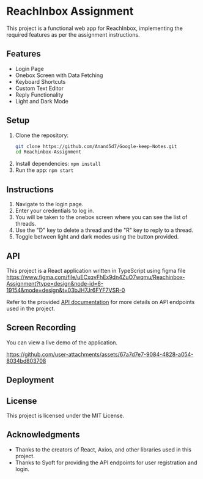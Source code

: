 # ReachInbox Assignment

This project is a functional web app for ReachInbox, implementing the required features as per the assignment instructions.

## Features

- Login Page
- Onebox Screen with Data Fetching
- Keyboard Shortcuts
- Custom Text Editor
- Reply Functionality
- Light and Dark Mode

## Setup

1. Clone the repository:
    ```bash
    git clone https://github.com/Anand5d7/Google-keep-Notes.git
    cd Reachinbox-Assignment
    ```
3. Install dependencies: `npm install`
4. Run the app: `npm start`

## Instructions

1. Navigate to the login page.
2. Enter your credentials to log in.
3. You will be taken to the onebox screen where you can see the list of threads.
4. Use the "D" key to delete a thread and the "R" key to reply to a thread.
5. Toggle between light and dark modes using the button provided.

## API
This project is a React application written in TypeScript using figma file https://www.figma.com/file/uECxqvFhEx9dn4ZuO7wqmu/Reachinbox-Assignment?type=design&node-id=6-19154&mode=design&t=03bJH7Jr6FYF7VSR-0

Refer to the provided [API documentation](https://documenter.getpostman.com/view/30630244/2sA2rCTMKr#433eb613-e405-4239-9e2d-f20485b31b27) for more details on API endpoints used in the project.

## Screen Recording
You can view a live demo of the application.

https://github.com/user-attachments/assets/67a7d7e7-9084-4828-a054-8034bd803708
## Deployment

## License
This project is licensed under the MIT License.

## Acknowledgments
- Thanks to the creators of React, Axios, and other libraries used in this project.
- Thanks to Syoft for providing the API endpoints for user registration and login.


